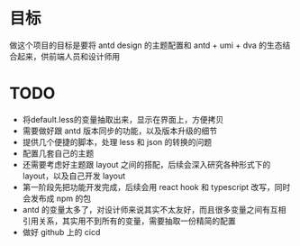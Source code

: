 # 目标
做这个项目的目标是要将 antd design 的主题配置和 antd + umi + dva 的生态结合起来，供前端人员和设计师用

# TODO
- 将default.less的变量抽取出来，显示在界面上，方便拷贝
- 需要做好跟 antd 版本同步的功能，以及版本升级的细节
- 提供几个便捷的脚本，处理 less 和 json 的转换的问题
- 配置几套自己的主题
- 还需要考虑好主题跟 layout 之间的搭配，后续会深入研究各种形式下的 layout，以及自己开发 layout
- 第一阶段先把功能开发完成，后续会用 react hook 和 typescript 改写，同时会发布成 npm 的包
- antd 的变量太多了，对设计师来说其实不太友好，而且很多变量之间有互相引用关系，其实用不到所有的变量，需要抽取一份精简的配置
- 做好 github 上的 cicd

